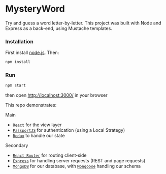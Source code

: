 # MysteryWord

Try and guess a word letter-by-letter.  This project was built with Node and Express as a back-end, using Mustache templates.

### Installation
First install [node.js](http://nodejs.org/). Then:
```sh
npm install
```
### Run
```sh
npm start
```
then open [http://localhost:3000/](http://localhost:3000/) in your browser


This repo demonstrates:

Main
* [`React`](https://github.com/facebook/react) for the view layer
* [`PassportJS`](https://github.com/jaredhanson/passport) for authentication (using a Local Strategy)
* [`Redux`](https://github.com/reactjs/redux) to handle our state

Secondary
* [`React Router`](https://github.com/reactjs/react-router) for routing client-side
* [`Express`](https://github.com/expressjs/express) for handling server requests (REST and page requests)
* [`MongoDB`](https://github.com/mongodb/mongo) for our database, with [`Mongoose`](https://github.com/Automattic/mongoose) handling our schema
